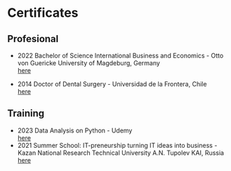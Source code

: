 # Certificates

## Profesional


- 2022  Bachelor of Science International Business and Economics - Otto von Guericke University of Magdeburg, Germany <br> [here](https://github.com/JavieraAlmendrasVilla/Certificates/blob/main/Cert.%20IBE.jpg) 

- 2014 Doctor of Dental Surgery - Universidad de la Frontera, Chile<br> [here](https://github.com/JavieraAlmendrasVilla/Certificates/blob/main/Certificado%20Cirujano%20Dentista.jpg)

## Training

- 2023 Data Analysis on Python - Udemy<br> [here](https://github.com/JavieraAlmendrasVilla/Certificates/blob/main/Data%20Analysis%20on%20python%20Udemy.jpg)
- 2021 Summer School: IT-preneurship turning IT ideas into business - Kazan National Research Technical University A.N. Tupolev KAI, Russia<br> [here](https://github.com/JavieraAlmendrasVilla/Certificates/blob/main/cert.%20summer%20school.jpg)
